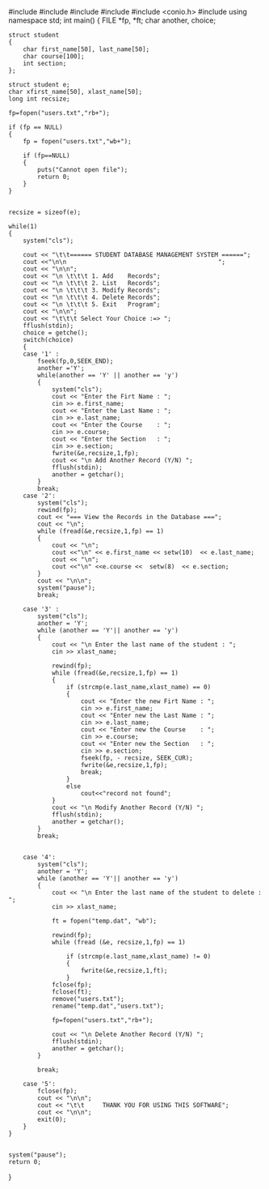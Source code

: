 #include <iostream>
#include <cstdio>
#include <cstring>
#include <cstdlib>
#include <conio.h>
#include <iomanip>
using namespace std;
int main()
{
    FILE *fp, *ft;
    char another, choice;

    struct student
    {
        char first_name[50], last_name[50];
        char course[100];
        int section;
    };

    struct student e;
    char xfirst_name[50], xlast_name[50];
    long int recsize;

    fp=fopen("users.txt","rb+");

    if (fp == NULL)
    {
        fp = fopen("users.txt","wb+");

        if (fp==NULL)
        {
            puts("Cannot open file");
            return 0;
        }
    }


    recsize = sizeof(e);

    while(1)
    {
        system("cls");

        cout << "\t\t====== STUDENT DATABASE MANAGEMENT SYSTEM ======";
        cout <<"\n\n                                          ";
        cout << "\n\n";
        cout << "\n \t\t\t 1. Add    Records";
        cout << "\n \t\t\t 2. List   Records";
        cout << "\n \t\t\t 3. Modify Records";
        cout << "\n \t\t\t 4. Delete Records";
        cout << "\n \t\t\t 5. Exit   Program";
        cout << "\n\n";
        cout << "\t\t\t Select Your Choice :=> ";
        fflush(stdin);
        choice = getche();
        switch(choice)
        {
        case '1' :
            fseek(fp,0,SEEK_END);
            another ='Y';
            while(another == 'Y' || another == 'y')
            {
                system("cls");
                cout << "Enter the Firt Name : ";
                cin >> e.first_name;
                cout << "Enter the Last Name : ";
                cin >> e.last_name;
                cout << "Enter the Course    : ";
                cin >> e.course;
                cout << "Enter the Section   : ";
                cin >> e.section;
                fwrite(&e,recsize,1,fp);
                cout << "\n Add Another Record (Y/N) ";
                fflush(stdin);
                another = getchar();
            }
            break;
        case '2':
            system("cls");
            rewind(fp);
            cout << "=== View the Records in the Database ===";
            cout << "\n";
            while (fread(&e,recsize,1,fp) == 1)
            {
                cout << "\n";
                cout <<"\n" << e.first_name << setw(10)  << e.last_name;
                cout << "\n";
                cout <<"\n" <<e.course <<  setw(8)  << e.section;
            }
            cout << "\n\n";
            system("pause");
            break;

        case '3' :
            system("cls");
            another = 'Y';
            while (another == 'Y'|| another == 'y')
            {
                cout << "\n Enter the last name of the student : ";
                cin >> xlast_name;

                rewind(fp);
                while (fread(&e,recsize,1,fp) == 1)
                {
                    if (strcmp(e.last_name,xlast_name) == 0)
                    {
                        cout << "Enter the new Firt Name : ";
                        cin >> e.first_name;
                        cout << "Enter new the Last Name : ";
                        cin >> e.last_name;
                        cout << "Enter new the Course    : ";
                        cin >> e.course;
                        cout << "Enter new the Section   : ";
                        cin >> e.section;
                        fseek(fp, - recsize, SEEK_CUR);
                        fwrite(&e,recsize,1,fp);
                        break;
                    }
                    else
                        cout<<"record not found";
                }
                cout << "\n Modify Another Record (Y/N) ";
                fflush(stdin);
                another = getchar();
            }
            break;


        case '4':
            system("cls");
            another = 'Y';
            while (another == 'Y'|| another == 'y')
            {
                cout << "\n Enter the last name of the student to delete : ";
                cin >> xlast_name;

                ft = fopen("temp.dat", "wb");

                rewind(fp);
                while (fread (&e, recsize,1,fp) == 1)

                    if (strcmp(e.last_name,xlast_name) != 0)
                    {
                        fwrite(&e,recsize,1,ft);
                    }
                fclose(fp);
                fclose(ft);
                remove("users.txt");
                rename("temp.dat","users.txt");

                fp=fopen("users.txt","rb+");

                cout << "\n Delete Another Record (Y/N) ";
                fflush(stdin);
                another = getchar();
            }

            break;

        case '5':
            fclose(fp);
            cout << "\n\n";
            cout << "\t\t     THANK YOU FOR USING THIS SOFTWARE";
            cout << "\n\n";
            exit(0);
        }
    }


    system("pause");
    return 0;
}
